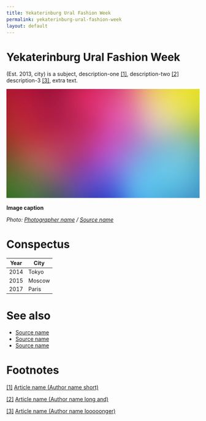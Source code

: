 ```yaml
---
title: Yekaterinburg Ural Fashion Week
permalink: yekaterinburg-ural-fashion-week
layout: default
---
```


# Yekaterinburg Ural Fashion Week

(Est. 2013, city) is a subject, description-one <span id="a1">[\[1\]](#f1)</span>, description-two <span id="a2">[\[2\]](#f2)</span> description-3 <span id="a3">[\[3\]](#f3)</span>, extra text.

![](/images/image-name.jpg)

**Image caption**

*Photo: [Photographer name](http://example.net/) / [Source name](http://example.net/)*

# Conspectus

|Year|City|
|----|---------|
|2014|Tokyo|
|2015|Moscow|
|2017|Paris|

# See also

- [Source name](http://example.net/)
- [Source name](http://example.net/)
- [Source name](http://example.net/)

# Footnotes

[[1]](#a1) <span id="f1"></span> [Article name (Author name short)](http://example.net/article)

[[2]](#a2) <span id="f2"></span> [Article name (Author name long and)](http://example.net/article)

[[3]](#a3) <span id="f3"></span> [Article name (Author name looooonger)](http://example.net/article)
